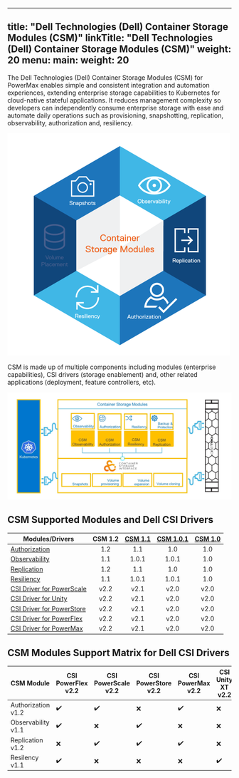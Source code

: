 
---
title: "Dell Technologies (Dell) Container Storage Modules (CSM)"
linkTitle: "Dell Technologies (Dell) Container Storage Modules (CSM)"
weight: 20
menu:
  main:
    weight: 20
---

The Dell Technologies (Dell) Container Storage Modules (CSM) for PowerMax enables simple and consistent integration and automation experiences, extending enterprise storage capabilities to Kubernetes for cloud-native stateful applications. It reduces management complexity so developers can independently consume enterprise storage with ease and automate daily operations such as provisioning, snapshotting, replication, observability, authorization and, resiliency.

<img src="csm_hexagon.png" alt="CSM Hex Diagram" width="500"/>

CSM is made up of multiple components including modules (enterprise capabilities), CSI drivers (storage enablement) and, other related applications (deployment, feature controllers, etc).

<img src="csm_diagram.jpg" alt="CSM Diagram" width="800"/>

## CSM Supported Modules and Dell CSI Drivers

| Modules/Drivers | CSM 1.2 | [CSM 1.1](../v1/) | [CSM 1.0.1](../v1/) | [CSM 1.0](../v2/) | 
| - | :-: | :-: | :-: | :-: |
| [Authorization](https://hub.docker.com/r/dellemc/csm-authorization-sidecar) | 1.2 | 1.1 | 1.0 | 1.0 |
| [Observability](https://hub.docker.com/r/dellemc/csm-topology) | 1.1 | 1.0.1 | 1.0.1 | 1.0 |
| [Replication](https://hub.docker.com/r/dellemc/dell-csi-replicator) | 1.2 | 1.1 | 1.0 | 1.0 |
| [Resiliency](https://hub.docker.com/r/dellemc/podmon) | 1.1 | 1.0.1 | 1.0.1 | 1.0 |
| [CSI Driver for PowerScale](https://hub.docker.com/r/dellemc/csi-isilon/tags) | v2.2 | v2.1 | v2.0 | v2.0 | 
| [CSI Driver for Unity](https://hub.docker.com/r/dellemc/csi-unity/tags) | v2.2 | v2.1 | v2.0 | v2.0 |
| [CSI Driver for PowerStore](https://hub.docker.com/r/dellemc/csi-powerstore/tags) | v2.2 | v2.1 | v2.0 | v2.0 |
| [CSI Driver for PowerFlex](https://hub.docker.com/r/dellemc/csi-vxflexos/tags) | v2.2 | v2.1 | v2.0 | v2.0 |
| [CSI Driver for PowerMax](https://hub.docker.com/r/dellemc/csi-powermax/tags) | v2.2 | v2.1 | v2.0 | v2.0 |

## CSM Modules Support Matrix for Dell CSI Drivers 

| CSM Module        | CSI PowerFlex v2.2 | CSI PowerScale v2.2 | CSI PowerStore v2.2 | CSI PowerMax v2.2 | CSI Unity XT v2.2    |
| ----------------- | -------------- | --------------- | --------------- | ------------- | --------------- |
| Authorization v1.2| ✔️              | ✔️               | ❌              | ✔️             | ❌            |
| Observability v1.1| ✔️              | ❌              | ✔️               | ❌            | ❌            |
| Replication   v1.2| ❌             | ✔️              | ✔️               | ✔️             | ❌            |
| Resilency     v1.1| ✔️              | ❌              | ❌              | ❌            | ✔️             |
